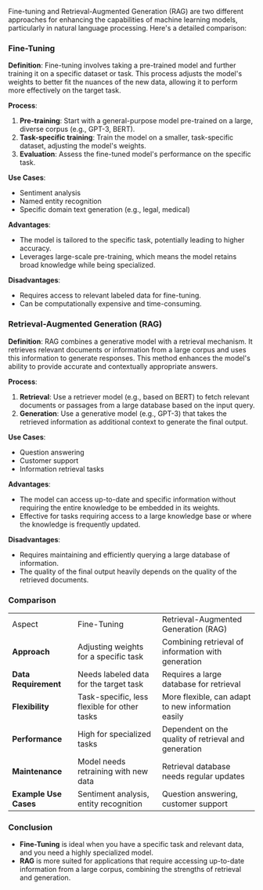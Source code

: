 Fine-tuning and Retrieval-Augmented Generation (RAG) are two different approaches for enhancing the capabilities of machine learning models, particularly in natural language processing. Here's a detailed comparison:

### Fine-Tuning

**Definition**: Fine-tuning involves taking a pre-trained model and further training it on a specific dataset or task. This process adjusts the model's weights to better fit the nuances of the new data, allowing it to perform more effectively on the target task.

**Process**:

1. **Pre-training**: Start with a general-purpose model pre-trained on a large, diverse corpus (e.g., GPT-3, BERT).
2. **Task-specific training**: Train the model on a smaller, task-specific dataset, adjusting the model's weights.
3. **Evaluation**: Assess the fine-tuned model's performance on the specific task.

**Use Cases**:

- Sentiment analysis
- Named entity recognition
- Specific domain text generation (e.g., legal, medical)

**Advantages**:

- The model is tailored to the specific task, potentially leading to higher accuracy.
- Leverages large-scale pre-training, which means the model retains broad knowledge while being specialized.

**Disadvantages**:

- Requires access to relevant labeled data for fine-tuning.
- Can be computationally expensive and time-consuming.

### Retrieval-Augmented Generation (RAG)

**Definition**: RAG combines a generative model with a retrieval mechanism. It retrieves relevant documents or information from a large corpus and uses this information to generate responses. This method enhances the model's ability to provide accurate and contextually appropriate answers.

**Process**:

1. **Retrieval**: Use a retriever model (e.g., based on BERT) to fetch relevant documents or passages from a large database based on the input query.
2. **Generation**: Use a generative model (e.g., GPT-3) that takes the retrieved information as additional context to generate the final output.

**Use Cases**:

- Question answering
- Customer support
- Information retrieval tasks

**Advantages**:

- The model can access up-to-date and specific information without requiring the entire knowledge to be embedded in its weights.
- Effective for tasks requiring access to a large knowledge base or where the knowledge is frequently updated.

**Disadvantages**:

- Requires maintaining and efficiently querying a large database of information.
- The quality of the final output heavily depends on the quality of the retrieved documents.

### Comparison

|   |   |   |
|---|---|---|
|Aspect|Fine-Tuning|Retrieval-Augmented Generation (RAG)|
|**Approach**|Adjusting weights for a specific task|Combining retrieval of information with generation|
|**Data Requirement**|Needs labeled data for the target task|Requires a large database for retrieval|
|**Flexibility**|Task-specific, less flexible for other tasks|More flexible, can adapt to new information easily|
|**Performance**|High for specialized tasks|Dependent on the quality of retrieval and generation|
|**Maintenance**|Model needs retraining with new data|Retrieval database needs regular updates|
|**Example Use Cases**|Sentiment analysis, entity recognition|Question answering, customer support|

### Conclusion

- **Fine-Tuning** is ideal when you have a specific task and relevant data, and you need a highly specialized model.
- **RAG** is more suited for applications that require accessing up-to-date information from a large corpus, combining the strengths of retrieval and generation.